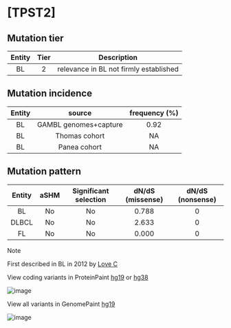 # [TPST2]

## Mutation tier

|Entity|Tier|Description                           |
|:------:|:----:|--------------------------------------|
|BL    |2   |relevance in BL not firmly established|
## Mutation incidence

|Entity|source               |frequency (%)|
|:------:|:---------------------:|:-------------:|
|BL    |GAMBL genomes+capture|0.92         |
|BL    |Thomas cohort        |  NA         |
|BL    |Panea cohort         |  NA         |

## Mutation pattern

|Entity|aSHM|Significant selection|dN/dS (missense)|dN/dS (nonsense)|
|:------:|:----:|:---------------------:|:----------------:|:----------------:|
|BL    |No  |No                   |0.788           |0               |
|DLBCL |No  |No                   |2.633           |0               |
|FL    |No  |No                   |0.000           |0               |


> [!NOTE]
> First described in BL in 2012 by [Love C](https://pubmed.ncbi.nlm.nih.gov/23143597)

View coding variants in ProteinPaint [hg19](https://www.bcgsc.ca/downloads/morinlab/GAMBL/test/genes/TPST2_protein.html)  or [hg38](https://www.bcgsc.ca/downloads/morinlab/GAMBL/test/genes/TPST2_protein_hg38.html)

![image](../../images/proteinpaint/TPST2_NM_001008566.svg)

View all variants in GenomePaint [hg19](https://www.bcgsc.ca/downloads/morinlab/GAMBL/test/genes/TPST2.html)

![image](../../images/proteinpaint/TPST2.svg)
